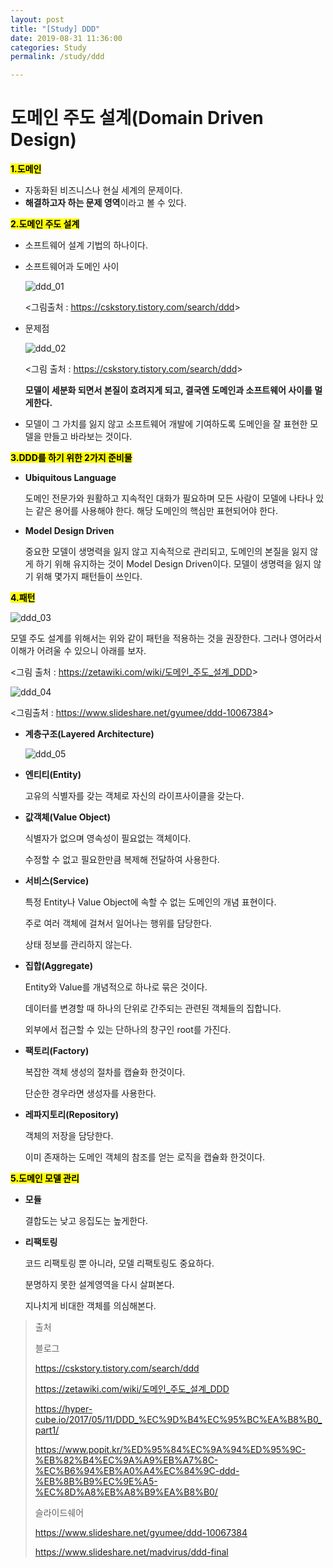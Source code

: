 ```yaml
---
layout: post
title: "[Study] DDD"
date: 2019-08-31 11:36:00
categories: Study
permalink: /study/ddd

---
```




# 도메인 주도 설계(Domain Driven Design)

**<mark>1.도메인</mark>**

- 자동화된 비즈니스나 현실 세계의 문제이다.
- **해결하고자 하는 문제 영역**이라고 볼 수 있다.

**<mark>2.도메인 주도 설계</mark>**

- 소프트웨어 설계 기법의 하나이다.

- 소프트웨어과 도메인 사이

  ![ddd_01](/img/ddd_01.JPG)

  <그림출처 : <https://cskstory.tistory.com/search/ddd>>

- 문제점

  ![ddd_02](/img/ddd_02.JPG)

  <그림 출처 : <https://cskstory.tistory.com/search/ddd>>

  **모델이 세분화 되면서 본질이 흐려지게 되고, 결국엔 도메인과 소프트웨어 사이를 멀게한다.**

- 모델이 그 가치를 잃지 않고 소프트웨어 개발에 기여하도록 도메인을 잘 표현한 모델을 만들고 바라보는 것이다.

**<mark>3.DDD를 하기 위한 2가지 준비물</mark>**

- **Ubiquitous Language**

  도메인 전문가와 원활하고 지속적인 대화가 필요하며 모든 사람이 모델에 나타나 있는 같은 용어를 사용해야 한다. 해당 도메인의 핵심만 표현되어야 한다.

- **Model Design Driven**

  중요한 모델이 생명력을 잃지 않고 지속적으로 관리되고, 도메인의 본질을 잃지 않게 하기 위해 유지하는 것이 Model Design Driven이다. 모델이 생명력을 잃지 않기 위해 몇가지 패턴들이 쓰인다.

**<mark>4.패턴</mark>**

![ddd_03](/img/ddd_03.JPG)

모델 주도 설계를 위해서는 위와 같이 패턴을 적용하는 것을 권장한다. 그러나 영어라서 이해가 어려울 수 있으니 아래를 보자.

<그림 출처 : <https://zetawiki.com/wiki/도메인_주도_설계_DDD>>

![ddd_04](/img/ddd_04.JPG)

<그림출처 : <https://www.slideshare.net/gyumee/ddd-10067384>> 

- **계층구조(Layered Architecture)**

  ![ddd_05](/img/ddd_05.JPG)

- **엔티티(Entity)**

  고유의 식별자를 갖는 객체로 자신의 라이프사이클을 갖는다.

- **값객체(Value Object)**

  식별자가 없으며 영속성이 필요없는 객체이다.

  수정할 수 없고 필요한만큼 복제해 전달하여 사용한다.

- **서비스(Service)**

  특정 Entity나 Value Object에 속할 수 없는 도메인의 개념 표현이다.

  주로 여러 객체에 걸쳐서 일어나는 행위를 담당한다.

  상태 정보를 관리하지 않는다.

- **집합(Aggregate)**

  Entity와 Value를 개념적으로 하나로 묶은 것이다.

  데이터를 변경할 때 하나의 단위로 간주되는 관련된 객체들의 집합니다.

  외부에서 접근할 수 있는 단하나의 창구인 root를 가진다.

- **팩토리(Factory)**

  복잡한 객체 생성의 절차를 캡슐화 한것이다.

  단순한 경우라면 생성자를 사용한다.

- **레파지토리(Repository)**

  객체의 저장을 담당한다.

  이미 존재하는 도메인 객체의 참조를 얻는 로직을 캡슐화 한것이다.

**<mark>5.도메인 모델 관리</mark>**

- **모듈**

  결합도는 낮고 응집도는 높게한다.

- **리팩토링**

  코드 리팩토링 뿐 아니라, 모델 리팩토링도 중요하다.

  분명하지 못한 설계영역을 다시 살펴본다.

  지나치게 비대한 객체를 의심해본다.





> 출처 
>
> 블로그
>
> https://cskstory.tistory.com/search/ddd
>
> https://zetawiki.com/wiki/도메인_주도_설계_DDD
>
> <https://hyper-cube.io/2017/05/11/DDD_%EC%9D%B4%EC%95%BC%EA%B8%B0_part1/>
>
> <https://www.popit.kr/%ED%95%84%EC%9A%94%ED%95%9C-%EB%82%B4%EC%9A%A9%EB%A7%8C-%EC%B6%94%EB%A0%A4%EC%84%9C-ddd-%EB%8B%B9%EC%9E%A5-%EC%8D%A8%EB%A8%B9%EA%B8%B0/>
>
> 슬라이드쉐어
>
> https://www.slideshare.net/gyumee/ddd-10067384
>
> https://www.slideshare.net/madvirus/ddd-final


